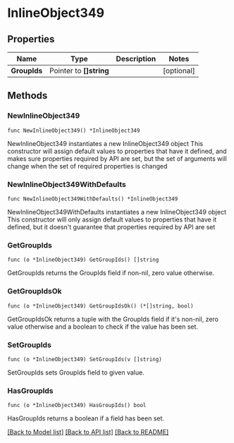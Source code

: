 # InlineObject349

## Properties

Name | Type | Description | Notes
------------ | ------------- | ------------- | -------------
**GroupIds** | Pointer to **[]string** |  | [optional] 

## Methods

### NewInlineObject349

`func NewInlineObject349() *InlineObject349`

NewInlineObject349 instantiates a new InlineObject349 object
This constructor will assign default values to properties that have it defined,
and makes sure properties required by API are set, but the set of arguments
will change when the set of required properties is changed

### NewInlineObject349WithDefaults

`func NewInlineObject349WithDefaults() *InlineObject349`

NewInlineObject349WithDefaults instantiates a new InlineObject349 object
This constructor will only assign default values to properties that have it defined,
but it doesn't guarantee that properties required by API are set

### GetGroupIds

`func (o *InlineObject349) GetGroupIds() []string`

GetGroupIds returns the GroupIds field if non-nil, zero value otherwise.

### GetGroupIdsOk

`func (o *InlineObject349) GetGroupIdsOk() (*[]string, bool)`

GetGroupIdsOk returns a tuple with the GroupIds field if it's non-nil, zero value otherwise
and a boolean to check if the value has been set.

### SetGroupIds

`func (o *InlineObject349) SetGroupIds(v []string)`

SetGroupIds sets GroupIds field to given value.

### HasGroupIds

`func (o *InlineObject349) HasGroupIds() bool`

HasGroupIds returns a boolean if a field has been set.


[[Back to Model list]](../README.md#documentation-for-models) [[Back to API list]](../README.md#documentation-for-api-endpoints) [[Back to README]](../README.md)


